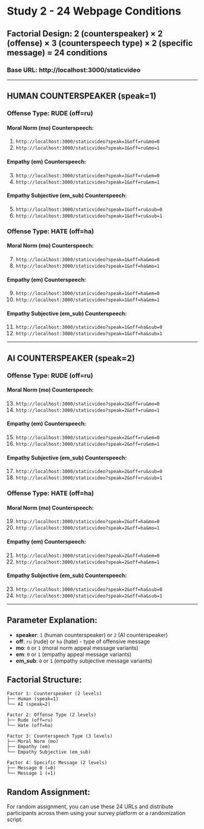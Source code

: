 # Study 2 - 24 Webpage Conditions

## Factorial Design: 2 (counterspeaker) × 2 (offense) × 3 (counterspeech type) × 2 (specific message) = 24 conditions

### Base URL: http://localhost:3000/staticvideo

---

## **HUMAN COUNTERSPEAKER (speak=1)**

### **Offense Type: RUDE** (off=ru)

#### **Moral Norm (mo) Counterspeech:**
1. `http://localhost:3000/staticvideo?speak=1&off=ru&mo=0`
2. `http://localhost:3000/staticvideo?speak=1&off=ru&mo=1`

#### **Empathy (em) Counterspeech:**
3. `http://localhost:3000/staticvideo?speak=1&off=ru&em=0`
4. `http://localhost:3000/staticvideo?speak=1&off=ru&em=1`

#### **Empathy Subjective (em_sub) Counterspeech:**
5. `http://localhost:3000/staticvideo?speak=1&off=ru&sub=0`
6. `http://localhost:3000/staticvideo?speak=1&off=ru&sub=1`

### **Offense Type: HATE** (off=ha)

#### **Moral Norm (mo) Counterspeech:**
7. `http://localhost:3000/staticvideo?speak=1&off=ha&mo=0`
8. `http://localhost:3000/staticvideo?speak=1&off=ha&mo=1`

#### **Empathy (em) Counterspeech:**
9. `http://localhost:3000/staticvideo?speak=1&off=ha&em=0`
10. `http://localhost:3000/staticvideo?speak=1&off=ha&em=1`

#### **Empathy Subjective (em_sub) Counterspeech:**
11. `http://localhost:3000/staticvideo?speak=1&off=ha&sub=0`
12. `http://localhost:3000/staticvideo?speak=1&off=ha&sub=1`

---

## **AI COUNTERSPEAKER (speak=2)**

### **Offense Type: RUDE** (off=ru)

#### **Moral Norm (mo) Counterspeech:**
13. `http://localhost:3000/staticvideo?speak=2&off=ru&mo=0`
14. `http://localhost:3000/staticvideo?speak=2&off=ru&mo=1`

#### **Empathy (em) Counterspeech:**
15. `http://localhost:3000/staticvideo?speak=2&off=ru&em=0`
16. `http://localhost:3000/staticvideo?speak=2&off=ru&em=1`

#### **Empathy Subjective (em_sub) Counterspeech:**
17. `http://localhost:3000/staticvideo?speak=2&off=ru&sub=0`
18. `http://localhost:3000/staticvideo?speak=2&off=ru&sub=1`

### **Offense Type: HATE** (off=ha)

#### **Moral Norm (mo) Counterspeech:**
19. `http://localhost:3000/staticvideo?speak=2&off=ha&mo=0`
20. `http://localhost:3000/staticvideo?speak=2&off=ha&mo=1`

#### **Empathy (em) Counterspeech:**
21. `http://localhost:3000/staticvideo?speak=2&off=ha&em=0`
22. `http://localhost:3000/staticvideo?speak=2&off=ha&em=1`

#### **Empathy Subjective (em_sub) Counterspeech:**
23. `http://localhost:3000/staticvideo?speak=2&off=ha&sub=0`
24. `http://localhost:3000/staticvideo?speak=2&off=ha&sub=1`

---

## **Parameter Explanation:**
- **speaker**: `1` (human counterspeaker) or `2` (AI counterspeaker)
- **off**: `ru` (rude) or `ha` (hate) - type of offensive message
- **mo**: `0` or `1` (moral norm appeal message variants)
- **em**: `0` or `1` (empathy appeal message variants)
- **em_sub**: `0` or `1` (empathy subjective message variants)

## **Factorial Structure:**
```
Factor 1: Counterspeaker (2 levels)
├── Human (speak=1)
└── AI (speak=2)

Factor 2: Offense Type (2 levels)
├── Rude (off=ru)
└── Hate (off=ha)

Factor 3: Counterspeech Type (3 levels)
├── Moral Norm (mo)
├── Empathy (em)
└── Empathy Subjective (em_sub)

Factor 4: Specific Message (2 levels)
├── Message 0 (=0)
└── Message 1 (=1)
```

## **Random Assignment:**
For random assignment, you can use these 24 URLs and distribute participants across them using your survey platform or a randomization script.
